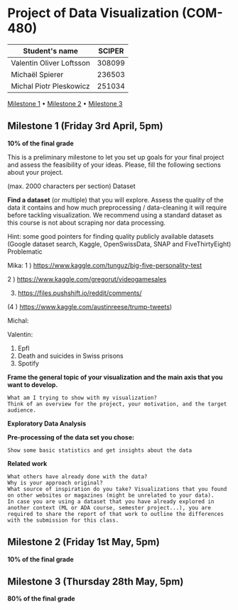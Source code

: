 ﻿# Project of Data Visualization (COM-480)

| Student's name | SCIPER |
| -------------- | ------ |
| Valentin Oliver Loftsson | 308099 |
| Michaël Spierer | 236503 |
| Michal Piotr Pleskowicz | 251034 |

[Milestone 1](#milestone-1-friday-3rd-april-5pm) • [Milestone 2](#milestone-2-friday-1st-may-5pm) • [Milestone 3](#milestone-3-thursday-28th-may-5pm)

## Milestone 1 (Friday 3rd April, 5pm)

**10% of the final grade**

 This is a preliminary milestone to let you set up goals for your final project and assess the feasibility of your ideas. Please, fill the following sections about your project.

(max. 2000 characters per section)
Dataset

**Find a dataset** (or multiple) that you will explore. Assess the quality of the data it contains and how much preprocessing / data-cleaning it will require before tackling visualization. We recommend using a standard dataset as this course is not about scraping nor data processing.

Hint: some good pointers for finding quality publicly available datasets (Google dataset search, Kaggle, OpenSwissData, SNAP and FiveThirtyEight)
Problematic

Mika:
1 ) https://www.kaggle.com/tunguz/big-five-personality-test

2 ) https://www.kaggle.com/gregorut/videogamesales

3) https://files.pushshift.io/reddit/comments/

 (4 ) https://www.kaggle.com/austinreese/trump-tweets)

Michal:


Valentin:
1) Epfl
2) Death and suicides in Swiss prisons
3) Spotify


**Frame the general topic of your visualization and the main axis that you want to develop.**

    What am I trying to show with my visualization?
    Think of an overview for the project, your motivation, and the target audience.

**Exploratory Data Analysis**

**Pre-processing of the data set you chose:**

    Show some basic statistics and get insights about the data

**Related work**

    What others have already done with the data?
    Why is your approach original?
    What source of inspiration do you take? Visualizations that you found on other websites or magazines (might be unrelated to your data).
    In case you are using a dataset that you have already explored in another context (ML or ADA course, semester project...), you are required to share the report of that work to outline the differences with the submission for this class.

## Milestone 2 (Friday 1st May, 5pm)

**10% of the final grade**




## Milestone 3 (Thursday 28th May, 5pm)

**80% of the final grade**

